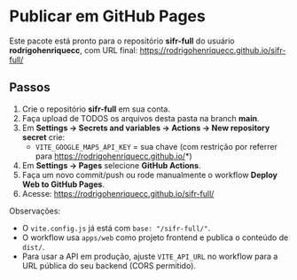 # Publicar em GitHub Pages
Este pacote está pronto para o repositório **sifr-full** do usuário **rodrigohenriquecc**, com URL final:
https://rodrigohenriquecc.github.io/sifr-full/

## Passos
1) Crie o repositório **sifr-full** em sua conta.
2) Faça upload de TODOS os arquivos desta pasta na branch **main**.
3) Em **Settings → Secrets and variables → Actions → New repository secret** crie:
   - `VITE_GOOGLE_MAPS_API_KEY` = sua chave (com restrição por referrer para https://rodrigohenriquecc.github.io/*)
4) Em **Settings → Pages** selecione **GitHub Actions**.
5) Faça um novo commit/push ou rode manualmente o workflow **Deploy Web to GitHub Pages**.
6) Acesse: https://rodrigohenriquecc.github.io/sifr-full/

Observações:
- O `vite.config.js` já está com `base: "/sifr-full/"`.
- O workflow usa `apps/web` como projeto frontend e publica o conteúdo de `dist/`.
- Para usar a API em produção, ajuste `VITE_API_URL` no workflow para a URL pública do seu backend (CORS permitido).
